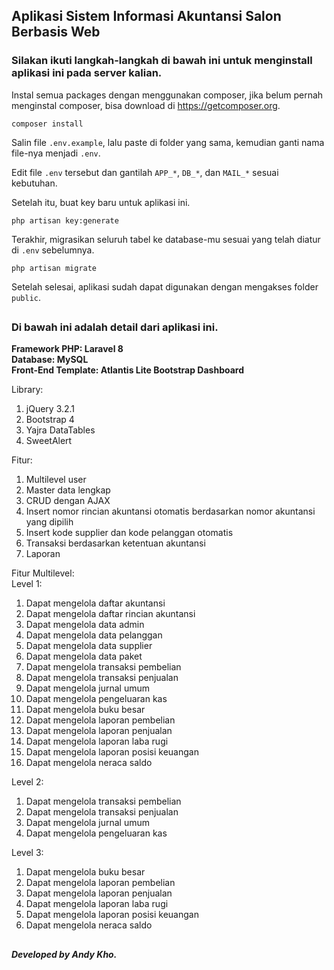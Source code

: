 ## Aplikasi Sistem Informasi Akuntansi Salon Berbasis Web

### Silakan ikuti langkah-langkah di bawah ini untuk menginstall aplikasi ini pada server kalian.

Instal semua packages dengan menggunakan composer, jika belum pernah menginstal composer, bisa download di https://getcomposer.org.

    composer install
    
Salin file `.env.example`, lalu paste di folder yang sama, kemudian ganti nama file-nya menjadi `.env`.

Edit file `.env` tersebut dan gantilah `APP_*`, `DB_*`, dan `MAIL_*` sesuai kebutuhan.

Setelah itu, buat key baru untuk aplikasi ini.

    php artisan key:generate
    
Terakhir, migrasikan seluruh tabel ke database-mu sesuai yang telah diatur di `.env` sebelumnya.

    php artisan migrate
    
Setelah selesai, aplikasi sudah dapat digunakan dengan mengakses folder `public`.

##
### Di bawah ini adalah detail dari aplikasi ini.

**Framework PHP: Laravel 8**<br>
**Database: MySQL**<br>
**Front-End Template: Atlantis Lite Bootstrap Dashboard**

Library:
1. jQuery 3.2.1
2. Bootstrap 4
3. Yajra DataTables
4. SweetAlert

Fitur:
1. Multilevel user
2. Master data lengkap
3. CRUD dengan AJAX
4. Insert nomor rincian akuntansi otomatis berdasarkan nomor akuntansi yang dipilih
5. Insert kode supplier dan kode pelanggan otomatis
6. Transaksi berdasarkan ketentuan akuntansi
7. Laporan

Fitur Multilevel:<br>
Level 1:
1. Dapat mengelola daftar akuntansi
2. Dapat mengelola daftar rincian akuntansi
3. Dapat mengelola data admin
4. Dapat mengelola data pelanggan
5. Dapat mengelola data supplier
6. Dapat mengelola data paket
7. Dapat mengelola transaksi pembelian
8. Dapat mengelola transaksi penjualan
9. Dapat mengelola jurnal umum
10. Dapat mengelola pengeluaran kas
11. Dapat mengelola buku besar
12. Dapat mengelola laporan pembelian
13. Dapat mengelola laporan penjualan
14. Dapat mengelola laporan laba rugi
15. Dapat mengelola laporan posisi keuangan
16. Dapat mengelola neraca saldo

Level 2:
1. Dapat mengelola transaksi pembelian
2. Dapat mengelola transaksi penjualan
3. Dapat mengelola jurnal umum
4. Dapat mengelola pengeluaran kas

Level 3:
1. Dapat mengelola buku besar
2. Dapat mengelola laporan pembelian
3. Dapat mengelola laporan penjualan
4. Dapat mengelola laporan laba rugi
5. Dapat mengelola laporan posisi keuangan
6. Dapat mengelola neraca saldo

##
***Developed by Andy Kho.***
